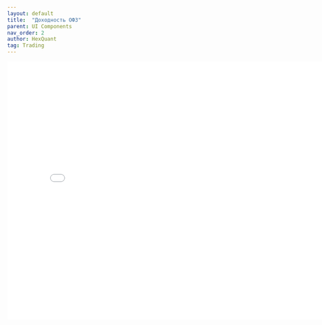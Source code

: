 ```yaml
---
layout: default
title:  "Доходность ОФЗ"
parent: UI Components
nav_order: 2
author: HexQuant
tag: Trading
---
```


<iframe width="800" height="600" src="/assets/gov_bounds.html" frameborder="0" allowfullscreen="allowfullscreen"></iframe>
